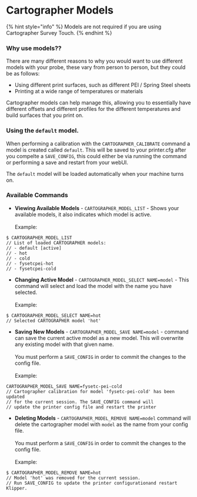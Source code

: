 # Cartographer Models

{% hint style="info" %}
Models are not required if you are using Cartographer Survey Touch.&#x20;
{% endhint %}

### Why use models??

There are many different reasons to why you would want to use different models with your probe, these vary from person to person, but they could be as follows:

* Using different print surfaces, such as different PEI / Spring Steel sheets
* Printing at a wide range of temperatures or materials&#x20;

Cartographer models can help manage this, allowing you to essentially have different offsets and different profiles for the different temperatures and build surfaces that you print on.&#x20;

### Using the `default` model.&#x20;

When performing a calibration with the `CARTOGRAPHER_CALIBRATE` command a model is created called `default`. This will be saved to your printer.cfg after you compelte a `SAVE_CONFIG`, this could either be via running the command or performing a save and restart from your webUI.

The `default` model will be loaded automatically when your machine turns on.&#x20;

### Available Commands

* **Viewing Available Models** - `CARTOGRAPHER_MODEL_LIST` - Shows your available models, it also indicates which model is active.\
  \
  Example:&#x20;

```gcode
$ CARTOGRAPHER_MODEL_LIST
// List of loaded CARTOGRAPHER models:
// - default [active]
// - hot
// - cold
// - fysetcpei-hot
// - fysetcpei-cold
```

* **Changing Active Model** - `CARTOGRAPHER_MODEL_SELECT NAME=model` - This command will select and load the model with the name you have selected. \
  \
  Example:&#x20;

```gcode
$ CARTOGRAPHER_MODEL_SELECT NAME=hot 
// Selected CARTOGRAPHER model 'hot'
```

* **Saving New Models** - `CARTOGRAPHER_MODEL_SAVE NAME=model` - command can save the current active model as a new model. This will overwrite any existing model with that given name. \
  \
  You must perform a `SAVE_CONFIG` in order to commit the changes to the config file. \
  \
  Example:&#x20;

```gcode
CARTOGRAPHER_MODEL_SAVE NAME=fysetc-pei-cold
// Cartographer calibration for model 'fysetc-pei-cold' has been updated
// for the current session. The SAVE_CONFIG command will
// update the printer config file and restart the printer
```

* **Deleting Models** - `CARTOGRAPHER_MODEL_REMOVE NAME=model` command will delete the cartographer model with `model` as the name from your config file. \
  \
  You must perform a `SAVE_CONFIG` in order to commit the changes to the config file. \
  \
  Example:&#x20;

```gcode
$ CARTOGRAPHER_MODEL_REMOVE NAME=hot
// Model 'hot' was removed for the current session.
// Run SAVE_CONFIG to update the printer configurationand restart Klipper.
```

